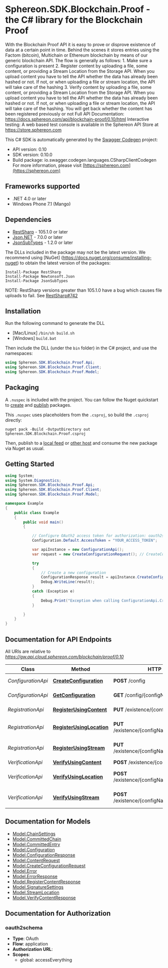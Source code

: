 # Sphereon.SDK.Blockchain.Proof - the C# library for the Blockchain Proof

With the Blockchain Proof API it is easy to prove or disprove existence of data at a certain point in time. Behind the scenes it stores entries using the Factom (bitcoin), Multichain or Ethereum blockchain by means of our generic blockchain API.    The flow is generally as follows:  1. Make sure a configuration is present  2. Register content by uploading a file, some content, or providing a Stream Location from the Storage API. When you upload content you have to tell the API whether the data has already been hashed or not. If not, or when uploading a file or stream location, the API will take care of the hashing  3. Verify content by uploading a file, some content, or providing a Stream Location from the Storage API. When you upload content you have to tell the API whether the data has already been hashed or not. If not, or when uploading a file or stream location, the API will take care of the hashing. You will get back whether the content has been registered previously or not    Full API Documentation: https://docs.sphereon.com/api/blockchain-proof/0.10/html  Interactive testing: A web based test console is available in the Sphereon API Store at https://store.sphereon.com

This C# SDK is automatically generated by the [Swagger Codegen](https://github.com/swagger-api/swagger-codegen) project:

- API version: 0.10
- SDK version: 0.10.0
- Build package: io.swagger.codegen.languages.CSharpClientCodegen
    For more information, please visit [https://sphereon.com](https://sphereon.com)

<a name="frameworks-supported"></a>
## Frameworks supported
- .NET 4.0 or later
- Windows Phone 7.1 (Mango)

<a name="dependencies"></a>
## Dependencies
- [RestSharp](https://www.nuget.org/packages/RestSharp) - 105.1.0 or later
- [Json.NET](https://www.nuget.org/packages/Newtonsoft.Json/) - 7.0.0 or later
- [JsonSubTypes](https://www.nuget.org/packages/JsonSubTypes/) - 1.2.0 or later

The DLLs included in the package may not be the latest version. We recommend using [NuGet] (https://docs.nuget.org/consume/installing-nuget) to obtain the latest version of the packages:
```
Install-Package RestSharp
Install-Package Newtonsoft.Json
Install-Package JsonSubTypes
```

NOTE: RestSharp versions greater than 105.1.0 have a bug which causes file uploads to fail. See [RestSharp#742](https://github.com/restsharp/RestSharp/issues/742)

<a name="installation"></a>
## Installation
Run the following command to generate the DLL
- [Mac/Linux] `/bin/sh build.sh`
- [Windows] `build.bat`

Then include the DLL (under the `bin` folder) in the C# project, and use the namespaces:
```csharp
using Sphereon.SDK.Blockchain.Proof.Api;
using Sphereon.SDK.Blockchain.Proof.Client;
using Sphereon.SDK.Blockchain.Proof.Model;
```
<a name="packaging"></a>
## Packaging

A `.nuspec` is included with the project. You can follow the Nuget quickstart to [create](https://docs.microsoft.com/en-us/nuget/quickstart/create-and-publish-a-package#create-the-package) and [publish](https://docs.microsoft.com/en-us/nuget/quickstart/create-and-publish-a-package#publish-the-package) packages.

This `.nuspec` uses placeholders from the `.csproj`, so build the `.csproj` directly:

```
nuget pack -Build -OutputDirectory out Sphereon.SDK.Blockchain.Proof.csproj
```

Then, publish to a [local feed](https://docs.microsoft.com/en-us/nuget/hosting-packages/local-feeds) or [other host](https://docs.microsoft.com/en-us/nuget/hosting-packages/overview) and consume the new package via Nuget as usual.

<a name="getting-started"></a>
## Getting Started

```csharp
using System;
using System.Diagnostics;
using Sphereon.SDK.Blockchain.Proof.Api;
using Sphereon.SDK.Blockchain.Proof.Client;
using Sphereon.SDK.Blockchain.Proof.Model;

namespace Example
{
    public class Example
    {
        public void main()
        {

            // Configure OAuth2 access token for authorization: oauth2schema
            Configuration.Default.AccessToken = "YOUR_ACCESS_TOKEN";

            var apiInstance = new ConfigurationApi();
            var request = new CreateConfigurationRequest(); // CreateConfigurationRequest | Create a new Proof of Existence configuration using the provided settings. The context points to a context of the Easy Blockchain API. When you have no own context, simply use 'multichain' without the quotes as context. You will be using our multichain ledger then, which is recomended during development/testing

            try
            {
                // Create a new configuration
                ConfigurationResponse result = apiInstance.CreateConfiguration(request);
                Debug.WriteLine(result);
            }
            catch (Exception e)
            {
                Debug.Print("Exception when calling ConfigurationApi.CreateConfiguration: " + e.Message );
            }

        }
    }
}
```

<a name="documentation-for-api-endpoints"></a>
## Documentation for API Endpoints

All URIs are relative to *https://gw.api.cloud.sphereon.com/blockchain/proof/0.10*

Class | Method | HTTP request | Description
------------ | ------------- | ------------- | -------------
*ConfigurationApi* | [**CreateConfiguration**](docs/ConfigurationApi.md#createconfiguration) | **POST** /config | Create a new configuration
*ConfigurationApi* | [**GetConfiguration**](docs/ConfigurationApi.md#getconfiguration) | **GET** /config/{configName} | Get configuration
*RegistrationApi* | [**RegisterUsingContent**](docs/RegistrationApi.md#registerusingcontent) | **PUT** /existence/{configName}/content | Register content
*RegistrationApi* | [**RegisterUsingLocation**](docs/RegistrationApi.md#registerusinglocation) | **PUT** /existence/{configName}/streams/location | Register hash using the Storage API
*RegistrationApi* | [**RegisterUsingStream**](docs/RegistrationApi.md#registerusingstream) | **PUT** /existence/{configName}/streams/multipart | Register bytestream/file hash
*VerificationApi* | [**VerifyUsingContent**](docs/VerificationApi.md#verifyusingcontent) | **POST** /existence/{configName}/content | Verify content
*VerificationApi* | [**VerifyUsingLocation**](docs/VerificationApi.md#verifyusinglocation) | **POST** /existence/{configName}/streams/location | Verify hash using the Storage API
*VerificationApi* | [**VerifyUsingStream**](docs/VerificationApi.md#verifyusingstream) | **POST** /existence/{configName}/streams/multipart | Verify bytestream/file hash


<a name="documentation-for-models"></a>
## Documentation for Models

 - [Model.ChainSettings](docs/ChainSettings.md)
 - [Model.CommittedChain](docs/CommittedChain.md)
 - [Model.CommittedEntry](docs/CommittedEntry.md)
 - [Model.Configuration](docs/Configuration.md)
 - [Model.ConfigurationResponse](docs/ConfigurationResponse.md)
 - [Model.ContentRequest](docs/ContentRequest.md)
 - [Model.CreateConfigurationRequest](docs/CreateConfigurationRequest.md)
 - [Model.Error](docs/Error.md)
 - [Model.ErrorResponse](docs/ErrorResponse.md)
 - [Model.RegisterContentResponse](docs/RegisterContentResponse.md)
 - [Model.SignatureSettings](docs/SignatureSettings.md)
 - [Model.StreamLocation](docs/StreamLocation.md)
 - [Model.VerifyContentResponse](docs/VerifyContentResponse.md)


<a name="documentation-for-authorization"></a>
## Documentation for Authorization

<a name="oauth2schema"></a>
### oauth2schema

- **Type**: OAuth
- **Flow**: application
- **Authorization URL**: 
- **Scopes**: 
  - global: accessEverything

